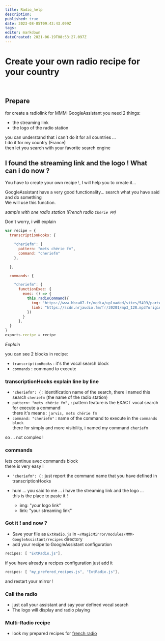 ```yaml
---
title: Radio_help
description: 
published: true
date: 2023-08-05T09:43:43.099Z
tags: 
editor: markdown
dateCreated: 2021-06-19T08:53:27.097Z
---
```


# Create your own radio recipe for your country
<br>

## Prepare

for create a radiolink for MMM-GoogleAssistant you need 2 things:

- the streaming link
- the logo of the radio station

you can understand that i can't do it for all countries ...<br>
I do it for my country (France)<br>
then let you search with your favorite search engine

## I found the streaming link and the logo ! What can i do now ?

You have to create your own recipe !, I will help you to create it...<br>

GoogleAssistant have a very good functionality... search what you have said and do something<br>
We will use this function.<br>

*sample with one radio station (French radio `Chérie FM`)*<br>

Don't worry, i will explain

```js
var recipe = {
  transcriptionHooks: {

    "cheriefm": {
      pattern: "mets chérie fm",
      command: "cheriefm"
    },

  },

  commands: {

    "cheriefm": {
      functionExec: {
        exec: () => {
          this.radioCommand({
            img: "https://www.hbca07.fr/media/uploaded/sites/5499/partenaire/583038d328d24_slidercheriefm.jpg",
            link: "https://scdn.nrjaudio.fm/fr/30201/mp3_128.mp3?origine=EXT&cdn_path=audio_lbs9"
          })
        }
      },
  }
}
exports.recipe = recipe
```

*Explain*

you can see 2 blocks in recipe:
 - `transcriptionHooks` : it's the vocal search block
 - `commands` : command to execute

### transcriptionHooks explain line by line

 - `"cheriefm": {` : identification name of the search, there i named this search `cheriefm` (the name of the radio station)
 - `pattern: "mets chérie fm",` : pattern feature is the EXACT vocal search for execute a command<br>
there it's means : `jarvis, mets chérie fm`
 - `command: "cheriefm"` : name of the command to execute in the `commands block`<br>
there for simply and more visibility, i named my command `cheriefm`

so ... not complex !

### commands

lets continue avec commands block <br>
there is very easy !

 - `"cheriefm": {` : just report the command name that you have defined in transcriptionHooks

 - hum ... you said to me ... i have the streaming link and the logo ...<br>
 this is the place to paste it !

   - img: "your logo link"
   - link: "your streaming link"

### Got it ! and now ?

 * Save your file as `ExtRadio.js` in `~/MagicMirror/modules/MMM-GoogleAssistant/recipes` directory <br>
 * add your recipe to GoogleAssistant configuration
```js
recipes: [ "ExtRadio.js"],
```
if you have already a recipes configuration just add it
```js
recipes: [ "my_prefered_recipes.js", "ExtRadio.js"],
```
and restart your mirror !

### Call the radio

 * just call your assistant and say your defined vocal search
 * The logo will display and radio playing

### Multi-Radio recipe
 * look my prepared recipes for [french radio](https://github.com/bugsounet/MMM-GoogleAssistant/blob/dev/recipes/ExtRadio_fr.js)
